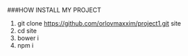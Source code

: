 ###HOW INSTALL MY PROJECT

1. git clone https://github.com/orlovmaxxim/project1.git site
2. cd site
3. bower i
4. npm i
